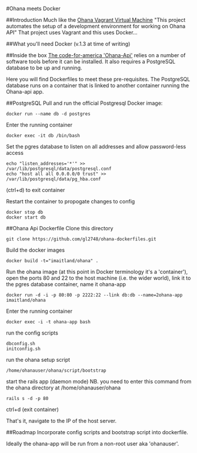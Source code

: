 #Ohana meets Docker

##Introduction
Much like the [Ohana Vagrant Virtual Machine](https://github.com/codeforamerica/ohana-api-dev-box) "This project automates the setup of a development environment for working on Ohana API" That project uses Vagrant and this uses Docker...

##What you'll need
Docker (v.1.3 at time of writing)

##Inside the box
[The code-for-america 'Ohana-Api'](https://github.com/codeforamerica/ohana-api/blob/master/INSTALL.md) relies on a number of software tools before it can be installed. It also requires a PostgreSQL database to be up and running.

Here you will find Dockerfiles to meet these pre-requisites. The PostgreSQL database runs on a container that is linked to another container running the Ohana-api app. 

##PostgreSQL 
Pull and run the official Postgresql Docker image:
```
docker run --name db -d postgres
```
Enter the running container
```
docker exec -it db /bin/bash
```
Set the pgres database to listen on all addresses and allow password-less access
```
echo "listen_addresses='*'" >> /var/lib/postgresql/data/postgresql.conf
echo "host all all 0.0.0.0/0 trust" >> /var/lib/postgresql/data/pg_hba.conf
```
(ctrl+d) to exit container


Restart the container to propogate changes to config
```
docker stop db
docker start db
```

##Ohana Api Dockerfile
Clone this directory
```
git clone https://github.com/gl2748/ohana-dockerfiles.git
```
Build the docker images
```
docker build -t="imaitland/ohana" . 
```
Run the ohana image (at this point in Docker terminology it's a 'container'), open the ports 80 and 22 to the host machine (i.e. the wider world), link it to the pgres database container, name it ohana-app  
```
docker run -d -i -p 80:80 -p 2222:22 --link db:db --name=2ohana-app imaitland/ohana
```
Enter the running container
```
docker exec -i -t ohana-app bash 
```
run the config scripts
```
dbconfig.sh
initconfig.sh
```
run the ohana setup script
```
/home/ohanauser/ohana/script/bootstrap
```
start the rails app (daemon mode) NB. you need to enter this command from the ohana directory at /home/ohanauser/ohana
```
rails s -d -p 80
```
ctrl+d (exit container)


That's it, navigate to the IP of the host server.  

##Roadmap
Incorporate config scripts and bootstrap script into dockerfile.

Ideally the ohana-app will be run from a non-root user aka 'ohanauser'.

